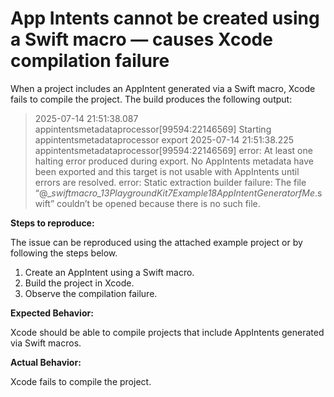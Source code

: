 # App Intents cannot be created using a Swift macro — causes Xcode compilation failure

When a project includes an AppIntent generated via a Swift macro, Xcode fails to compile the project. The build produces the following output:

> 2025-07-14 21:51:38.087 appintentsmetadataprocessor[99594:22146569] Starting appintentsmetadataprocessor export
> 2025-07-14 21:51:38.225 appintentsmetadataprocessor[99594:22146569] error: At least one halting error produced during export. No AppIntents metadata have been exported and this target is not usable with AppIntents until errors are resolved.
> error: Static extraction builder failure: The file “@__swiftmacro_13PlaygroundKit7Example18AppIntentGeneratorfMe_.swift” couldn’t be opened because there is no such file.

**Steps to reproduce:**

The issue can be reproduced using the attached example project or by following the steps below.

1. Create an AppIntent using a Swift macro.
2. Build the project in Xcode.
3. Observe the compilation failure.

**Expected Behavior:**

Xcode should be able to compile projects that include AppIntents generated via Swift macros.

**Actual Behavior:**

Xcode fails to compile the project.
